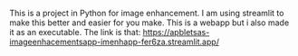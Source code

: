 This is a project in Python for image enhancement. I am using streamlit to make this better and easier for you make. This is a webapp but i also made it as an executable. The link is that: https://apbletsas-imageenhacementsapp-imenhapp-fer6za.streamlit.app/
